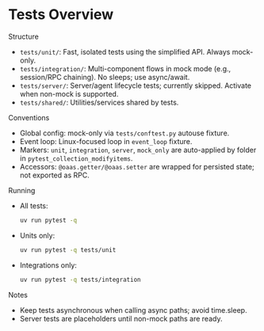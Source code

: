 # Tests Overview

Structure
- `tests/unit/`: Fast, isolated tests using the simplified API. Always mock-only.
- `tests/integration/`: Multi-component flows in mock mode (e.g., session/RPC chaining). No sleeps; use async/await.
- `tests/server/`: Server/agent lifecycle tests; currently skipped. Activate when non-mock is supported.
- `tests/shared/`: Utilities/services shared by tests.

Conventions
- Global config: mock-only via `tests/conftest.py` autouse fixture.
- Event loop: Linux-focused loop in `event_loop` fixture.
- Markers: `unit`, `integration`, `server`, `mock_only` are auto-applied by folder in `pytest_collection_modifyitems`.
- Accessors: `@oaas.getter/@oaas.setter` are wrapped for persisted state; not exported as RPC.

Running
- All tests:
  ```bash
  uv run pytest -q
  ```
- Units only:
  ```bash
  uv run pytest -q tests/unit
  ```
- Integrations only:
  ```bash
  uv run pytest -q tests/integration
  ```

Notes
- Keep tests asynchronous when calling async paths; avoid time.sleep.
- Server tests are placeholders until non-mock paths are ready.
